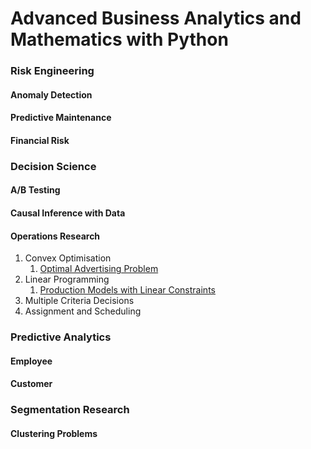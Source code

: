 # Advanced Business Analytics and Mathematics with Python

### Risk Engineering

#### Anomaly Detection
#### Predictive Maintenance
#### Financial Risk

### Decision Science

#### A/B Testing
#### Causal Inference with Data
#### Operations Research
1. Convex Optimisation
    1. [Optimal Advertising Problem](https://colab.research.google.com/drive/1qyiIt3JQpmQnzilVwQGU_G3b0_Rc2Xck)
1. Linear Programming
    1. [Production Models with Linear Constraints](https://colab.research.google.com/drive/1l56ZmbDKez15vlAt8neGEZHYIagciRsI#scrollTo=SRXossXvecIC)
1. Multiple Criteria Decisions
1. Assignment and Scheduling

### Predictive Analytics

#### Employee
#### Customer

### Segmentation Research

#### Clustering Problems
